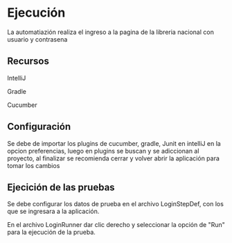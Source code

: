 # Ejecución

La automatiazión realiza el ingreso a la pagina de la libreria nacional con usuario y contrasena

## Recursos

IntelliJ

Gradle

Cucumber

## Configuración

Se debe de importar los plugins de cucumber, gradle, Junit en intelliJ en la opcion preferencias, luego en plugins se buscan y se adiccionan al proyecto, al finalizar se recomienda cerrar y volver abrir la aplicación para tomar los cambios

## Ejecición de las pruebas

Se debe configurar los datos de prueba en el archivo LoginStepDef, con los que se ingresara a la aplicación.

En el archivo LoginRunner dar clic derecho y seleccionar la opción de "Run" para la ejecución de la prueba.